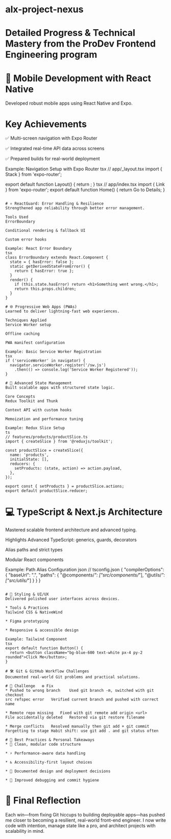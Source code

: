 # alx-project-nexus
# Detailed Progress &amp; Technical Mastery from the ProDev Frontend Engineering program
# 📱 Mobile Development with React Native
Developed robust mobile apps using React Native and Expo.

# Key Achievements
✅ Multi-screen navigation with Expo Router

✅ Integrated real-time API data across screens

✅ Prepared builds for real-world deployment

Example: Navigation Setup with Expo Router
tsx
// app/_layout.tsx
import { Stack } from 'expo-router';

export default function Layout() {
  return <Stack />;
}
tsx
// app/index.tsx
import { Link } from 'expo-router';
export default function Home() {
  return <Link href="/details">Go to Details</Link>;
}
```

# ⚛️ ReactGuard: Error Handling & Resilience
Strengthened app reliability through better error management.

Tools Used
ErrorBoundary

Conditional rendering & fallback UI

Custom error hooks

Example: React Error Boundary
tsx
class ErrorBoundary extends React.Component {
  state = { hasError: false };
  static getDerivedStateFromError() {
    return { hasError: true };
  }
  render() {
    if (this.state.hasError) return <h1>Something went wrong.</h1>;
    return this.props.children;
  }
}

# 🌐 Progressive Web Apps (PWAs)
Learned to deliver lightning-fast web experiences.

Techniques Applied
Service Worker setup

Offline caching

PWA manifest configuration

Example: Basic Service Worker Registration
tsx
if ('serviceWorker' in navigator) {
  navigator.serviceWorker.register('/sw.js')
    .then(() => console.log('Service Worker Registered'));
}

# 🔁 Advanced State Management
Built scalable apps with structured state logic.

Core Concepts
Redux Toolkit and Thunk

Context API with custom hooks

Memoization and performance tuning

Example: Redux Slice Setup
ts
// features/products/productSlice.ts
import { createSlice } from '@reduxjs/toolkit';

const productSlice = createSlice({
  name: 'products',
  initialState: [],
  reducers: {
    setProducts: (state, action) => action.payload,
  },
});

export const { setProducts } = productSlice.actions;
export default productSlice.reducer;
```

# 💻 TypeScript & Next.js Architecture
Mastered scalable frontend architecture and advanced typing.

Highlights
Advanced TypeScript: generics, guards, decorators

Alias paths and strict types

Modular React components

Example: Path Alias Configuration
json
// tsconfig.json
{
  "compilerOptions": {
    "baseUrl": ".",
    "paths": {
      "@components/*": ["src/components/*"],
      "@utils/*": ["src/utils/*"]
    }
  }
}
```

# 🎨 Styling & UI/UX
Delivered polished user interfaces across devices.

* Tools & Practices
Tailwind CSS & NativeWind

* Figma prototyping

* Responsive & accessible design

Example: Tailwind Component
tsx
export default function Button() {
  return <button className="bg-blue-600 text-white px-4 py-2 rounded">Click Me</button>;
}

# 🛠 Git & GitHub Workflow Challenges
Documented real-world Git problems and practical solutions.

# 🧩 Challenge	⚙️ Fix
* Pushed to wrong branch	Used git branch -m, switched with git checkout
src refspec error	Verified current branch and pushed with correct name

* Remote repo missing	Fixed with git remote add origin <url>
File accidentally deleted	Restored via git restore filename

* Merge conflicts	Resolved manually then git add + git commit
Forgetting to stage	Habit shift: use git add . and git status often

# 🔑 Best Practices & Personal Takeaways
* 🧼 Clean, modular code structure

* ⚡️ Performance-aware data handling

* ♿ Accessibility-first layout choices

* 🧪 Documented design and deployment decisions

* 📘 Improved debugging and commit hygiene
```

# 🧠 Final Reflection
Each win—from fixing Git hiccups to building deployable apps—has pushed me closer to becoming a resilient, real-world front-end engineer. I now write code with intention, manage state like a pro, and architect projects with scalability in mind.
